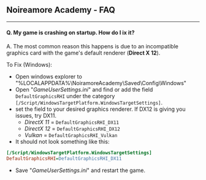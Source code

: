 ## Noireamore Academy - FAQ


___
#### Q. My game is crashing on startup. How do I ix it?

A. The most common reason this happens is due to an incompatible graphics card with the game's default renderer (**Direct X 12**).

To Fix (Windows):
* Open windows explorer to "%LOCALAPPDATA%\NoiramoreAcademy\Saved\Config\Windows"
* Open "*GameUserSettings.ini*" and find or add the field ``DefaultGraphicsRHI`` under the category ``[/Script/WindowsTargetPlatform.WindowsTargetSettings]``.
* set the field to your desired graphics renderer. If DX12 is giving you issues, try DX11.
    * *DirectX 11* = ``DefaultGraphicsRHI_DX11``
    * *DirectX 12* = ``DefaultGraphicsRHI_DX12``
    * *Vulkan* = ``DefaultGraphicsRHI_Vulkan``
* It should not look something like this:
````ini
[/Script/WindowsTargetPlatform.WindowsTargetSettings]
DefaultGraphicsRHI=DefaultGraphicsRHI_DX11 
````
* Save "*GameUserSettings.ini*" and restart the game.